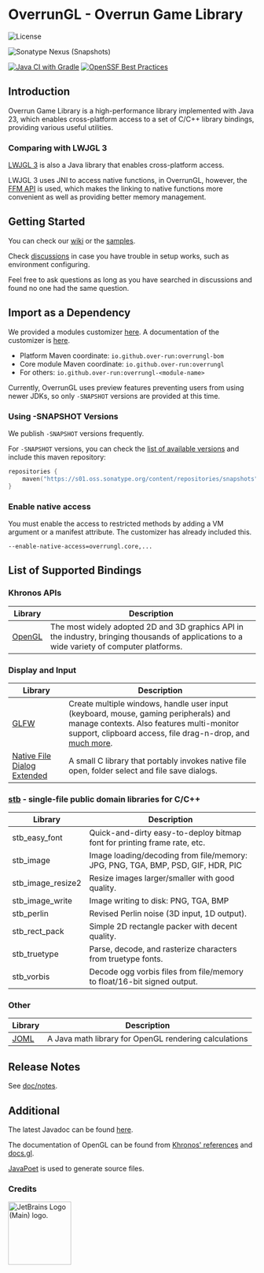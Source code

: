 # OverrunGL - Overrun Game Library

![License](https://img.shields.io/github/license/Over-Run/overrungl)

[//]: # (![Maven Central]&#40;https://img.shields.io/maven-central/v/io.github.over-run/overrungl&#41;)
![Sonatype Nexus (Snapshots)](https://img.shields.io/nexus/s/io.github.over-run/overrungl?server=https%3A%2F%2Fs01.oss.sonatype.org)

[![Java CI with Gradle](https://github.com/Over-Run/overrungl/actions/workflows/gradle.yml/badge.svg?event=push)](https://github.com/Over-Run/overrungl/actions/workflows/gradle.yml)
[![OpenSSF Best Practices](https://www.bestpractices.dev/projects/8279/badge)](https://www.bestpractices.dev/projects/8279)

## Introduction

Overrun Game Library is a high-performance library implemented with Java 23,
which enables cross-platform access to a set of C/C++ library bindings, providing various useful utilities.

### Comparing with LWJGL 3

[LWJGL 3](https://github.com/LWJGL/lwjgl3) is also a Java library that enables cross-platform access.

LWJGL 3 uses JNI to access native functions, in OverrunGL, however,
the [FFM API](https://openjdk.org/jeps/454) is used, which makes the linking to native functions more convenient
as well as providing better memory management.

## Getting Started

You can check our [wiki](https://github.com/Over-Run/overrungl/wiki) or
the [samples](modules/samples/src/test/java/overrungl/demo).

Check [discussions](https://github.com/Over-Run/overrungl/discussions) in case you have trouble in setup works, such as environment configuring.

Feel free to ask questions as long as you have searched in discussions and found no one had the same question.

## Import as a Dependency

We provided a modules customizer [here](https://over-run.github.io/overrungl-gen/).
A documentation of the customizer is [here](doc/customizer/doc_on_customizer.md).

- Platform Maven coordinate: `io.github.over-run:overrungl-bom`
- Core module Maven coordinate: `io.github.over-run:overrungl`
- For others: `io.github.over-run:overrungl-<module-name>`

Currently, OverrunGL uses preview features preventing users from using newer JDKs,
so only `-SNAPSHOT` versions are provided at this time.

### Using -SNAPSHOT Versions

We publish `-SNAPSHOT` versions frequently.

For `-SNAPSHOT` versions, you can check
the [list of available versions](https://s01.oss.sonatype.org/content/repositories/snapshots/io/github/over-run/overrungl/maven-metadata.xml)
and include this maven repository:

```kotlin
repositories {
    maven("https://s01.oss.sonatype.org/content/repositories/snapshots")
}
```

### Enable native access

You must enable the access to restricted methods by adding a VM argument or a manifest attribute.
The customizer has already included this.

```
--enable-native-access=overrungl.core,...
```

## List of Supported Bindings

### Khronos APIs

| Library                                   | Description                                                                                                                                 |
|-------------------------------------------|---------------------------------------------------------------------------------------------------------------------------------------------|
| [OpenGL](https://www.khronos.org/opengl/) | The most widely adopted 2D and 3D graphics API in the industry, bringing thousands of applications to a wide variety of computer platforms. |

### Display and Input

| Library                                                                          | Description                                                                                                                                                                                                                                |
|----------------------------------------------------------------------------------|--------------------------------------------------------------------------------------------------------------------------------------------------------------------------------------------------------------------------------------------|
| [GLFW](http://www.glfw.org/)                                                     | Create multiple windows, handle user input (keyboard, mouse, gaming peripherals) and manage contexts. Also features multi-monitor support, clipboard access, file drag-n-drop, and [much more](http://www.glfw.org/docs/latest/news.html). |
| [Native File Dialog Extended](https://github.com/btzy/nativefiledialog-extended) | A small C library that portably invokes native file open, folder select and file save dialogs.                                                                                                                                             |

### [stb](https://github.com/nothings/stb) - single-file public domain libraries for C/C++

| Library           | Description                                                                     |
|-------------------|---------------------------------------------------------------------------------|
| stb_easy_font     | Quick-and-dirty easy-to-deploy bitmap font for printing frame rate, etc.        |
| stb_image         | Image loading/decoding from file/memory: JPG, PNG, TGA, BMP, PSD, GIF, HDR, PIC |
| stb_image_resize2 | Resize images larger/smaller with good quality.                                 |
| stb_image_write   | Image writing to disk: PNG, TGA, BMP                                            |
| stb_perlin        | Revised Perlin noise (3D input, 1D output).                                     |
| stb_rect_pack     | Simple 2D rectangle packer with decent quality.                                 |
| stb_truetype      | Parse, decode, and rasterize characters from truetype fonts.                    |
| stb_vorbis        | Decode ogg vorbis files from file/memory to float/16-bit signed output.         |

### Other

| Library                                 | Description                                           |
|-----------------------------------------|-------------------------------------------------------|
| [JOML](https://github.com/JOML-CI/JOML) | A Java math library for OpenGL rendering calculations |

## Release Notes

See [doc/notes](doc/notes/README.md).

## Additional

The latest Javadoc can be found [here](https://over-run.github.io/overrungl/).

The documentation of OpenGL can be found from [Khronos' references](https://registry.khronos.org/OpenGL-Refpages/gl4/) and [docs.gl](https://docs.gl/).

[JavaPoet](https://github.com/palantir/javapoet) is used to generate source files.

### Credits

[<img src="https://resources.jetbrains.com/storage/products/company/brand/logos/jb_beam.png" alt="JetBrains Logo (Main) logo." width="128" height="128">](https://jb.gg/OpenSourceSupport)
